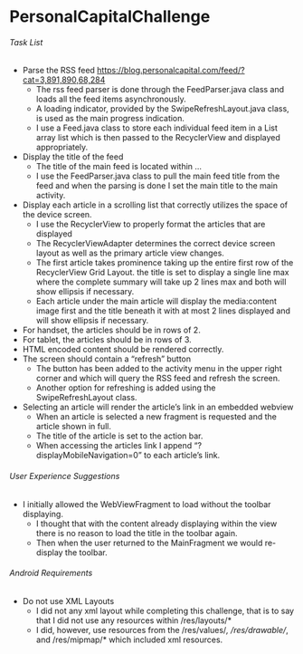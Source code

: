 # PersonalCapitalChallenge

###### Task List
- Parse the RSS feed https://blog.personalcapital.com/feed/?cat=3,891,890,68,284
    * The rss feed parser is done through the FeedParser.java class and loads all the feed items asynchronously.
    * A loading indicator, provided by the SwipeRefreshLayout.java class, is used as the main progress indication.
    * I use a Feed.java class to store each individual feed item in a List<Feed> array list which is then passed to the RecyclerView and displayed appropriately.
- Display the title of the feed
    * The title of the main feed is located within <rss><channel><title> ... </title> ... </channel></rss>
    * I use the FeedParser.java class to pull the main feed title from the feed and when the parsing is done I set the main title to the main activity.
- Display each article in a scrolling list that correctly utilizes the space of the device screen.
    * I use the RecyclerView to properly format the articles that are displayed
    * The RecyclerViewAdapter determines the correct device screen layout as well as the primary article view changes.
    * The first article takes prominence taking up the entire first row of the RecyclerView Grid Layout.  the title is set to display a single line max where the complete summary will take up 2 lines max and both will show ellipsis if necessary.
    * Each article under the main article will display the media:content image first and the title beneath it with at most 2 lines displayed and will show ellipsis if necessary.
- For handset, the articles should be in rows of 2.
- For tablet, the articles should be in rows of 3.
- HTML encoded content should be rendered correctly.
- The screen should contain a “refresh” button
    * The button has been added to the activity menu in the upper right corner and which will query the RSS feed and refresh the screen.
    * Another option for refreshing is added using the SwipeRefreshLayout class.
- Selecting an article will render the article’s link in an embedded webview
    * When an article is selected a new fragment is requested and the article shown in full.
    * The title of the article is set to the action bar.
    * When accessing the articles link I append “?displayMobileNavigation=0” to each article’s link.

###### User Experience Suggestions
- I initially allowed the WebViewFragment to load without the toolbar displaying.
    * I thought that with the content already displaying within the view there is no reason to load the title in the toolbar again.
    * Then when the user returned to the MainFragment we would re-display the toolbar.

###### Android Requirements
- Do not use XML Layouts
    * I did not any xml layout while completing this challenge, that is to say that I did not use any resources within /res/layouts/*
    * I did, however, use resources from the /res/values/*, /res/drawable/*, and /res/mipmap/* which included xml resources.